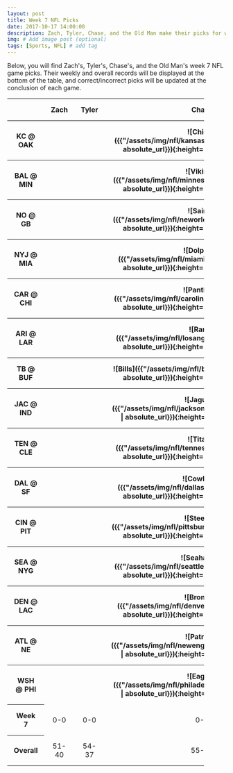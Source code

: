 ```yaml
---
layout: post
title: Week 7 NFL Picks
date: 2017-10-17 14:00:00
description: Zach, Tyler, Chase, and the Old Man make their picks for week 7 games in the NFL.
img: # Add image post (optional)
tags: [Sports, NFL] # add tag
---
```

Below, you will find Zach's, Tyler's, Chase's, and the Old Man's week 7 NFL game picks. Their weekly and overall records will be displayed
at the bottom of the table, and correct/incorrect picks will be updated at the conclusion of each game.
<style>
    .test {
        width: 90%;
    }
    th, td {
        padding: 15px;
        text-align: center;
    }
    .correct {
        border: 3px solid #339933;
    }
    .incorrect {
        border: 3px solid #ff0000;
    }
</style>
<table class='test' align='center'>
    <tr>
        <th></th>
        <th>Zach</th>
        <th>Tyler</th>
        <th>Chase</th>
        <th>Old Man</th>
    </tr>
    <tr>
        <th>KC @ OAK</th>
        <th></th>
        <th></th>
        <th markdown="1">![Chiefs]({{"/assets/img/nfl/kansascity_chiefs_thumb.png" | absolute_url}}){:height="60px" width="60px"}</th>
        <th markdown="1">![Chiefs]({{"/assets/img/nfl/kansascity_chiefs_thumb.png" | absolute_url}}){:height="60px" width="60px"}</th>
    </tr>
    <tr>
        <th>BAL @ MIN</th>
        <th></th>
        <th></th>
        <th markdown="1">![Vikings]({{"/assets/img/nfl/minnesota_vikings_thumb.png" | absolute_url}}){:height="60px" width="60px"}</th>
        <th markdown="1">![Vikings]({{"/assets/img/nfl/minnesota_vikings_thumb.png" | absolute_url}}){:height="60px" width="60px"}</th>
    </tr>
    <tr>
        <th>NO @ GB</th>
        <th></th>
        <th></th>
        <th markdown="1">![Saints]({{"/assets/img/nfl/neworleans_saints_thumb.png" | absolute_url}}){:height="60px" width="60px"}</th>
        <th markdown="1">![Saints]({{"/assets/img/nfl/neworleans_saints_thumb.png" | absolute_url}}){:height="60px" width="60px"}</th>
    </tr>
    <tr>
        <th>NYJ @ MIA</th>
        <th></th>
        <th></th>
        <th markdown="1">![Dolphins]({{"/assets/img/nfl/miami_dolphins_thumb.png" | absolute_url}}){:height="60px" width="60px"}</th>
        <th markdown="1">![Dolphins]({{"/assets/img/nfl/miami_dolphins_thumb.png" | absolute_url}}){:height="60px" width="60px"}</th>
    </tr>
    <tr>
        <th>CAR @ CHI</th>
        <th></th>
        <th></th>
        <th markdown="1">![Panthers]({{"/assets/img/nfl/carolina_panthers_thumb.png" | absolute_url}}){:height="60px" width="60px"}</th>
        <th markdown="1">![Bears]({{"/assets/img/nfl/chicago_bears_thumb.png" | absolute_url}}){:height="60px" width="60px"}</th>
    </tr>
    <tr>
        <th>ARI @ LAR</th>
        <th></th>
        <th></th>
        <th markdown="1">![Rams]({{"/assets/img/nfl/losangeles_rams_thumb.png" | absolute_url}}){:height="60px" width="60px"}</th>
        <th markdown="1">![Rams]({{"/assets/img/nfl/losangeles_rams_thumb.png" | absolute_url}}){:height="60px" width="60px"}</th>
    </tr>
    <tr>
        <th>TB @ BUF</th>
        <th></th>
        <th></th>
        <th markdown="1">![Bills]({{"/assets/img/nfl/buffalo_bills_thumb.png" | absolute_url}}){:height="60px" width="60px"}</th>
        <th markdown="1">![Bills]({{"/assets/img/nfl/buffalo_bills_thumb.png" | absolute_url}}){:height="60px" width="60px"}</th>
    </tr>
    <tr>
        <th>JAC @ IND</th>
        <th></th>
        <th></th>
        <th markdown="1">![Jaguars]({{"/assets/img/nfl/jacksonville_jaguars_thumb.png" | absolute_url}}){:height="60px" width="60px"}</th>
        <th markdown="1">![Jaguars]({{"/assets/img/nfl/jacksonville_jaguars_thumb.png" | absolute_url}}){:height="60px" width="60px"}</th>
    </tr>
    <tr>
        <th>TEN @ CLE</th>
        <th></th>
        <th></th>
        <th markdown="1">![Titans]({{"/assets/img/nfl/tennessee_titans_thumb.png" | absolute_url}}){:height="60px" width="60px"}</th>
        <th markdown="1">![Titans]({{"/assets/img/nfl/tennessee_titans_thumb.png" | absolute_url}}){:height="60px" width="60px"}</th>
    </tr>
    <tr>
        <th>DAL @ SF</th>
        <th></th>
        <th></th>
        <th markdown="1">![Cowboys]({{"/assets/img/nfl/dallas_cowboys_thumb.png" | absolute_url}}){:height="60px" width="60px"}</th>
        <th markdown="1">![Cowboys]({{"/assets/img/nfl/dallas_cowboys_thumb.png" | absolute_url}}){:height="60px" width="60px"}</th>
    </tr>
    <tr>
        <th>CIN @ PIT</th>
        <th></th>
        <th></th>
        <th markdown="1">![Steelers]({{"/assets/img/nfl/pittsburgh_steelers_thumb.png" | absolute_url}}){:height="60px" width="60px"}</th>
        <th markdown="1">![Steelers]({{"/assets/img/nfl/pittsburgh_steelers_thumb.png" | absolute_url}}){:height="60px" width="60px"}</th>
    </tr>
    <tr>
        <th>SEA @ NYG</th>
        <th></th>
        <th></th>
        <th markdown="1">![Seahawks]({{"/assets/img/nfl/seattle_seahawks_thumb.png" | absolute_url}}){:height="60px" width="60px"}</th>
        <th markdown="1">![Giants]({{"/assets/img/nfl/newyork_giants_thumb.png" | absolute_url}}){:height="60px" width="60px"}</th>
    </tr>
    <tr>
        <th>DEN @ LAC</th>
        <th></th>
        <th></th>
        <th markdown="1">![Broncos]({{"/assets/img/nfl/denver_broncos_thumb.png" | absolute_url}}){:height="60px" width="60px"}</th>
        <th markdown="1">![Chargers]({{"/assets/img/nfl/losangeles_chargers_thumb.png" | absolute_url}}){:height="60px" width="60px"}</th>
    </tr>
    <tr>
        <th>ATL @ NE</th>
        <th></th>
        <th></th>
        <th markdown="1">![Patriots]({{"/assets/img/nfl/newengland_patriots_thumb.png" | absolute_url}}){:height="60px" width="60px"}</th>
        <th markdown="1">![Patriots]({{"/assets/img/nfl/newengland_patriots_thumb.png" | absolute_url}}){:height="60px" width="60px"}</th>
    </tr>
    <tr>
        <th>WSH @ PHI</th>
        <th></th>
        <th></th>
        <th markdown="1">![Eagles]({{"/assets/img/nfl/philadelphia_eagles_thumb.png" | absolute_url}}){:height="60px" width="60px"}</th>
        <th markdown="1">![Eagles]({{"/assets/img/nfl/philadelphia_eagles_thumb.png" | absolute_url}}){:height="60px" width="60px"}</th>
    </tr>
    <tr>
        <th>Week 7</th>
        <td>0-0</td>
        <td>0-0</td>
        <td>0-0</td>
        <td>0-0</td>
    </tr>
    <tr>
        <th>Overall</th>
        <td>51-40</td>
        <td>54-37</td>
        <td>55-36</td>
        <td>49-42</td>
    </tr>
</table>

